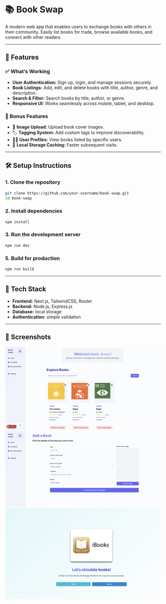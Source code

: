 # 📚 Book Swap

A modern web app that enables users to exchange books with others in their community. Easily list books for trade, browse available books, and connect with other readers.

---

## 🚀 Features

### ✅ What’s Working
- **User Authentication:** Sign up, login, and manage sessions securely.
- **Book Listings:** Add, edit, and delete books with title, author, genre, and description.
- **Search & Filter:** Search books by title, author, or genre.
- **Responsive UI:** Works seamlessly across mobile, tablet, and desktop.



### 🌟 Bonus Features
- 📸 **Image Upload:** Upload book cover images.
- 🏷️ **Tagging System:** Add custom tags to improve discoverability.
- 🕵️‍♂️ **User Profiles:** View books listed by specific users.
- 💾 **Local Storage Caching:** Faster subsequent visits.

---

## 🛠️ Setup Instructions

### 1. Clone the repository
```bash
git clone https://github.com/your-username/book-swap.git
cd book-swap
```

### 2. Install dependencies
```bash
npm install
```



### 3. Run the development server
```bash
npm run dev
```

### 5. Build for production
```bash
npm run build
```

---

## 🧠 Tech Stack

- **Frontend:** Next.js, TailwindCSS, Router
- **Backend:** Node.js, Express.js
- **Database:** local storage 
- **Authentication:** simple validation


---
## 📸 Screenshots

![Home Page](./Screenshot%202025-04-15%20at%2010.51.11.png)  
![Feature Page](./Screenshot%202025-04-15%20at%2010.49.00.png)
![signin](./Screenshot%202025-04-15%20at%2010.48.05.png)




